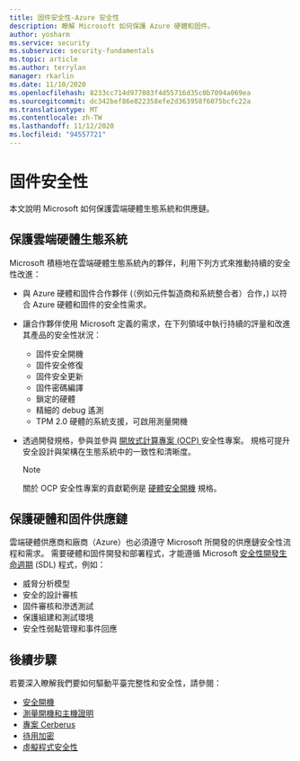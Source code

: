 ```yaml
---
title: 固件安全性-Azure 安全性
description: 瞭解 Microsoft 如何保護 Azure 硬體和固件。
author: yosharm
ms.service: security
ms.subservice: security-fundamentals
ms.topic: article
ms.author: terrylan
manager: rkarlin
ms.date: 11/10/2020
ms.openlocfilehash: 8233cc714d977083f4d55716d35c0b7094a069ea
ms.sourcegitcommit: dc342bef86e822358efe2d363958f6075bcfc22a
ms.translationtype: MT
ms.contentlocale: zh-TW
ms.lasthandoff: 11/12/2020
ms.locfileid: "94557721"
---
```

# <a name="firmware-security"></a>固件安全性
本文說明 Microsoft 如何保護雲端硬體生態系統和供應鏈。

## <a name="securing-the-cloud-hardware-ecosystem"></a>保護雲端硬體生態系統
Microsoft 積極地在雲端硬體生態系統內的夥伴，利用下列方式來推動持續的安全性改進：

- 與 Azure 硬體和固件合作夥伴 (（例如元件製造商和系統整合者）合作，) 以符合 Azure 硬體和固件的安全性需求。

- 讓合作夥伴使用 Microsoft 定義的需求，在下列領域中執行持續的評量和改進其產品的安全性狀況：

  - 固件安全開機
  - 固件安全修復
  - 固件安全更新
  - 固件密碼編譯
  - 鎖定的硬體
  - 精細的 debug 遙測
  - TPM 2.0 硬體的系統支援，可啟用測量開機

- 透過開發規格，參與並參與 [開放式計算專案 (OCP) ](https://www.opencompute.org/wiki/Security) 安全性專案。 規格可提升安全設計與架構在生態系統中的一致性和清晰度。

   > [!NOTE]
   > 關於 OCP 安全性專案的貢獻範例是 [硬體安全開機](https://docs.google.com/document/d/1Se1Dd-raIZhl_xV3MnECeuu_I0nF-keg4kqXyK4k4Wc/edit#heading=h.5z2d7x9gbhk0) 規格。

## <a name="securing-hardware-and-firmware-supply-chains"></a>保護硬體和固件供應鏈
雲端硬體供應商和廠商（Azure）也必須遵守 Microsoft 所開發的供應鏈安全性流程和需求。 需要硬體和固件開發和部署程式，才能遵循 Microsoft [安全性開發生命週期](https://www.microsoft.com/securityengineering/sdl) (SDL) 程式，例如：

- 威脅分析模型
- 安全的設計審核
- 固件審核和滲透測試
- 保護組建和測試環境
- 安全性弱點管理和事件回應

## <a name="next-steps"></a>後續步驟
若要深入瞭解我們要如何驅動平臺完整性和安全性，請參閱：

- [安全開機](secure-boot.md)
- [測量開機和主機證明](measured-boot-host-attestation.md)
- [專案 Cerberus](project-cerberus.md)
- [待用加密](encryption-atrest.md)
- [虛擬程式安全性](hypervisor.md)